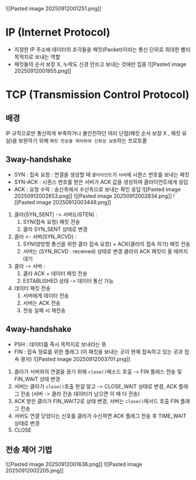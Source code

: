 ![[Pasted image 20250912001251.png]]

# IP (Internet Protocol)
- 지정한 IP 주소에 데이터의 조각들을 패킷(Packet)이라는 통신 단위로 최대한 빨리 목적지로 보내는 역할
- 패킷들의 순서 보장 X, 누락도 신경 안쓰고 보내는 것에만 집중
![[Pasted image 20250912001955.png]]

# TCP (Transmission Control Protocol)

## 배경
IP 규칙으로만 통신하게 부족하거나 불안전하던 여러 단점(패킷 순서 보장 X , 패킷 유실)을 보완하기 위해 `패킷 전송을 제어하여 신뢰성 보증`하는 프로토콜

## 3way-handshake
- SYN : 접속 요청 : 연결을 생성할 때 `클라이언트`가 `서버`에 시퀀스 번호를 보내는 패킷
- SYN-ACK : 시퀀스 번호를 받은 서버가 ACK 값을 생성하여 클라이언트에게 응답
- ACK : 요청 수락 : 송신측에서 수신측으로 보내는 확인 응답
![[Pasted image 20250912002653.png]]
![[Pasted image 20250912002834.png]]
![[Pasted image 20250912003448.png]]
1. 클라(SYN_SENT) -> 서버(LISTEN) :
	1. SYN(접속 요청) 패킷 전송 
	2. 클라 SYN_SENT 상태로 변경
2. 클라 <- 서버(SYN_RCVD) : 
	1. SYN(양방향 통신을 위한 클라 접속 요청) + ACK(클라의 접속 허가) 패킷 전송
	2. 서버는 (SYN_RCVD : received) 상태로 변경 클라의 ACK 패킷이 올 때까지 대기
3. 클라 -> 서버 : 
	1. 클라 ACK + 데이터 패킷 전송
	2. ESTABLISHED 상태 -> 데이터 통신 가능
4. 데이터 패킷 전송
	1. 서버에게 데이터 전송
	2. 서버는 ACK 전송 
	3. 전송 실패 시 재전송
## 4way-handshake
- PSH : 데이터를 즉시 목적지로 보내라는 뜻
- FIN : 접속 정료를 위한 플래그 (이 패킷을 보내는 곳이 현재 접속하고 있는 곳과 접속 끊자)
![[Pasted image 20250912003701.png]]
1. 클라가 서버와의 연결을 끊기 위해 `close()`메소드 호출 -> FIN 플래스 전송 및 FIN_WAIT 상태 변경
2. 서버는 클라가 `close()`호출 한걸 알고 -> CLOSE_WAIT 상태로 변경, ACK 플래그 전송 (서버 -> 클라 전송 데이터가 남으면 이 때 다 전송)
3. ACK 받은 클라가 FIN_WAIT2로 상태 변경, 서버는 `close()`메서드 호출 FIN 플래그 전송
4. 서버도 연결 닫았다는 신호를 클라가 수신하면 ACK 플래그 전송 후 TIME_WAIT 상태로 변경
5. CLOSE

## 전송 제어 기법

![[Pasted image 20250912001636.png]]
![[Pasted image 20250912002205.png]]


